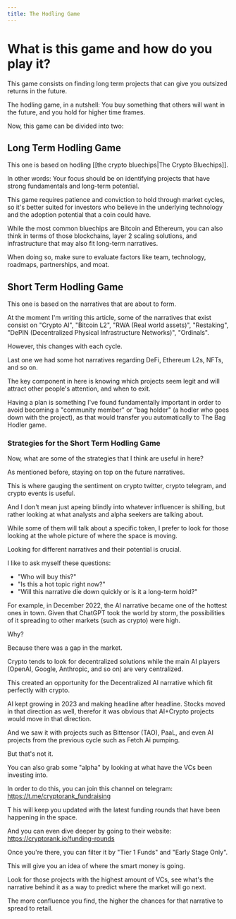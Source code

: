 ```yaml
--- 
title: The Hodling Game 
---
```

# What is this game and how do you play it?
This game consists on finding long term projects that can give you outsized returns in the future.

The hodling game, in a nutshell:
You buy something that others will want in the future, and you hold for higher time frames.

Now, this game can be divided into two:

## Long Term Hodling Game
This one is based on hodling [[the crypto bluechips|The Crypto Bluechips]].

In other words: Your focus should be on identifying projects that have strong fundamentals and long-term potential.

This game requires patience and conviction to hold through market cycles, so it's better suited for investors who believe in the underlying technology and the adoption potential that a coin could have.

While the most common bluechips are Bitcoin and Ethereum, you can also think in terms of those blockchains, layer 2 scaling solutions, and infrastructure that may also fit long-term narratives.

When doing so, make sure to evaluate factors like team, technology, roadmaps, partnerships, and moat.

## Short Term Hodling Game
This one is based on the narratives that are about to form.

At the moment I'm writing this article, some of the narratives that exist consist on "Crypto AI", "Bitcoin L2", "RWA (Real world assets)", "Restaking", "DePIN (Decentralized Physical Infrastructure Networks)", "Ordinals".

However, this changes with each cycle.

Last one we had some hot narratives regarding DeFi, Ethereum L2s, NFTs, and so on.

The key component in here is knowing which projects seem legit and will attract other people's attention, and when to exit.

Having a plan is something I've found fundamentally important in order to avoid becoming a "community member" or "bag holder" (a hodler who goes down with the project), as that would transfer you automatically to The Bag Hodler game. 

### Strategies for the Short Term Hodling Game
Now, what are some of the strategies that I think are useful in here?

As mentioned before, staying on top on the future narratives.

This is where gauging the sentiment on crypto twitter, crypto telegram, and crypto events is useful.

And I don't mean just apeing blindly into whatever influencer is shilling, but rather looking at what analysts and alpha seekers are talking about.

While some of them will talk about a specific token, I prefer to look for those looking at the whole picture of where the space is moving.

Looking for different narratives and their potential is crucial. 

I like to ask myself these questions: 
- "Who will buy this?" 
- "Is this a hot topic right now?" 
- "Will this narrative die down quickly or is it a long-term hold?"

For example, in December 2022, the AI narrative became one of the hottest ones in town. Given that ChatGPT took the world by storm, the possibilities of it spreading to other markets (such as crypto) were high. 

Why?

Because there was a gap in the market.

Crypto tends to look for decentralized solutions while the main AI players (OpenAI, Google, Anthropic, and so on) are very centralized.

This created an opportunity for the Decentralized AI narrative which fit perfectly with crypto.

AI kept growing in 2023 and making headline after headline. Stocks moved in that direction as well, therefor it was obvious that AI+Crypto projects would move in that direction.

And we saw it with projects such as Bittensor (TAO), PaaL, and even AI projects from the previous cycle such as Fetch.Ai pumping.

But that's not it.

You can also grab some "alpha" by looking at what have the VCs been investing into.

In order to do this, you can join this channel on telegram: https://t.me/cryptorank_fundraising

T his will keep you updated with the latest funding rounds that have been happening in the space.

And you can even dive deeper by going to their website: https://cryptorank.io/funding-rounds

Once you're there, you can filter it by "Tier 1 Funds" and "Early Stage Only".  

This will give you an idea of where the smart money is going.

Look for those projects with the highest amount of VCs, see what's the narrative behind it as a way to predict where the market will go next.

The more confluence you find, the higher the chances for that narrative to spread to retail.